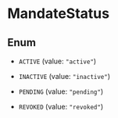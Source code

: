 

# MandateStatus

## Enum


* `ACTIVE` (value: `"active"`)

* `INACTIVE` (value: `"inactive"`)

* `PENDING` (value: `"pending"`)

* `REVOKED` (value: `"revoked"`)



